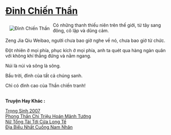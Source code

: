 <a href="https://truyentiki.com/dinh-chien-than.33792/" title="Đỉnh Chiến Thần"><h1>Đỉnh Chiến Thần</h1></a><div style="display:table"><img align="right" style="float: left; padding: 10px;" src="https://truyentiki.com/a/img/str/src/33792.jpg" alt="Đỉnh Chiến Thần">Có những thanh thiếu niên trên thế giới, từ tây sang đông, cô lập và dũng cảm. <p></p> Zeng Jia Qiu Weibao, người chưa bao giờ nghe về nó, chưa bao giờ từ chức. <p></p> Đột nhiên ở mọi phía, phục kích ở mọi phía, anh ta quét qua hàng ngàn quân với không khí thẳng đứng và nằm ngang. <p></p> Núi là núi và sông là sông. <p></p> Bầu trời, đỉnh của tất cả chúng sanh. <p></p> Chỉ có đỉnh cao của Thần chiến tranh!</div><p><br><b>Truyện Hay Khác :</b></p><a href="https://truyentiki.com/trong-sinh-2007.33791/" alt="Trọng Sinh 2007">Trọng Sinh 2007</a><br/><a href="https://github.com/nownovels/top500/tree/master/truyenhay/33698/" alt="Phong Thần Chi Triệu Hoán Mãnh Tướng">Phong Thần Chi Triệu Hoán Mãnh Tướng</a><br/><a href="https://github.com/nownovels/top500/tree/master/truyenhay/33919/" alt="Nữ Tổng Tài Tới Cửa Long Tế">Nữ Tổng Tài Tới Cửa Long Tế</a><br/><a href="https://truyentiki.wordpress.com/2020/06/08/dia-bieu-nhat-cuong-nam-nhan/" alt="Địa Biểu Nhất Cuồng Nam Nhân">Địa Biểu Nhất Cuồng Nam Nhân</a><br/>